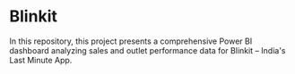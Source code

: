 # Blinkit
In this repository, this project presents a comprehensive Power BI dashboard analyzing sales and outlet performance data for Blinkit – India's Last Minute App.
